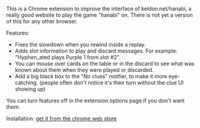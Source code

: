 This is a Chrome extension to improve the interface of keldon.net/hanabi, a really good website to play the game "hanabi" on. There is not yet a version of this for any other browser.

Features:
 * Fixes the slowdown when you rewind inside a replay.
 * Adds slot information to play and discard messages. For example: "Hyphen_ated plays Purple 1 from slot #2".
 * You can mouse over cards on the table or in the discard to see what was known about them when they were played or discarded.
 * Add a big black box to the "No clues" notifier, to make it more eye-catching. (people often don't notice it's their turn without the clue UI showing up)

You can turn features off in the extension options page if you don't want them.

Installation: [get it from the chrome web store](https://chrome.google.com/webstore/detail/make-hanabi-great-again/pjncmjjlphlcfkkkceidbepggnjnnkjj?hl=en-US&gl=US&authuser=1)
